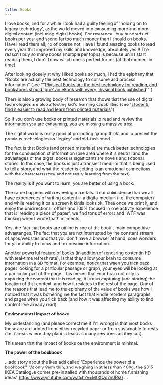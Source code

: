 ```yaml
---
title: Books
---
```


I love books, and for a while I took had a guilty feeling of 'holding on to legacy technology', as the world moved into consuming more and more digital content (including digital books). For reference I buy hundreds of books per year and spend far too much money than I should on books. Have I read them all, no of course not. Have I found amazing books to read every year that improved my skills and knowledge, absolutely yes!!! The reason I buy so many books (multiple per topic) is because until I start reading them, I don't know which one is perfect for me (at that moment in time)

After looking closely at why I liked books so much, I had the epiphany that "Books are actually the best technology to consume and process information" (see ""[Physical Books are the best technology for reading, and bookstores should 'give' an eBook with every physical book published](http://blog.diniscruz.com/2013/09/physical-books-are-best-technology-for.html)"" )

There is also a growing body of research that shows that the use of digital technologies are also affecting kid's learning capabilities (see "[students find it easier to read and learn from printed materials](https://twitter.com/nicolekearney/status/963946721662267392)")

So if you don't use books or printed materials to read and review the information you are consuming, you are missing a massive trick.

The digital world is really good at promoting 'group think' and to present the previous technologies as 'legacy' and old-fashioned.

The fact is that Books (and printed materials) are much better technologies for the consumption of information (one area where it is neutral and the advantages of the digital books is significant) are novels and fictional stories. In this case, the books is just a transient medium that is being used to tell a story, and what the reader is getting is an emotional connections with the characters/story and not really learning from the text)

The reality is if you want to learn, you are better of using a book.

The same happens with reviewing materials. It not coincidence that we all have experiences of writing content in a digital medium (i.e. the computer) and while reading it on a screen it kinda looks ok. Then once we print it, and enjoy the unidirectional, offline and 100% focused in one activity experience that is 'reading a piece of paper', we find tons of errors and 'WTF was I thinking when I wrote that!' moments.

Yes, the fact that books are offline is one of the book's main competitive advantanges. The fact that you are not interrupted by the constant stream of apps/websites and that you don't have a browser at hand, does wonders for your ability to focus and to consume information.

Another powerful feature of books (in addition of rendering contentin HD with real-time refresh rate), is that they allow your brain to consume information in a 3D format. For example, notice that when you flick back pages looking for a particular passage or graph, your eyes will be looking at a particular part of the page. This means that your brain not only is capturing the content that it is reading, it is also capturing (and storing) the location of that content, and how it realates to the rest of the page. One of the reasons that lead me to the epiphany of the value of books was how I noticed that it was bothering me the fact that kindle reorders paragraphs and pages when you flick back (and how it was affecting my ability to find content I've already read)

**Environmental impact of books**

My undestanding (and please correct me if I'm wrong) is that most books these are are printed from either recycled paper or from sustainable forrests (i.e. forests where they plant at least as many new trees as they cut).

This mean that the impact of books on the environment is minimal.

**The power of the bookbook**

...add story about the Ikea add called "Experience the power of a bookbook" "At only 8mm thin, and weighing in at less than 400g, the 2015 IKEA Catalogue comes pre-installed with thousands of home furnishing ideas"  https://www.youtube.com/watch?v=MOXQo7nURs0 ...

